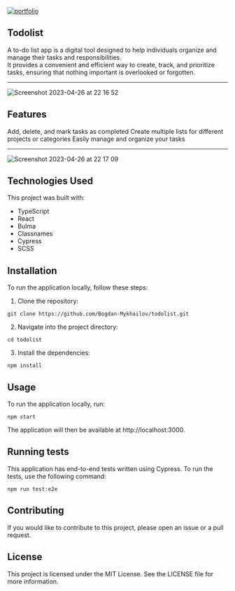 <im/>
<a href='https://bogdan-mykhailov.github.io/todolist/' rel='nofollow'>
<img src="https://img.shields.io/badge/Demo_link_📝-4e93e6?style=for-the-badge&logo=Portfolio&logoColor=black" alt="portfolio">
</a>

<h2>Todolist</h2>
A to-do list app is a digital tool designed to help individuals organize and manage their tasks and responsibilities. <br/>
It provides a convenient and efficient way to create, track, and prioritize tasks, ensuring that nothing important is overlooked or forgotten. 

---

![Screenshot 2023-04-26 at 22 16 52](https://user-images.githubusercontent.com/91826635/234680154-3735cd00-467a-4cea-8fab-30eab4fa800b.png)


<h2>Features</h2>
Add, delete, and mark tasks as completed
Create multiple lists for different projects or categories
Easily manage and organize your tasks

---
![Screenshot 2023-04-26 at 22 17 09](https://user-images.githubusercontent.com/91826635/234680769-34c7630a-e194-4faf-8984-6532eb60ea0b.png)

<h2>Technologies Used</h2>
This project was built with:

- TypeScript
- React
- Bulma
- Classnames
- Cypress
- SCSS

<h2>Installation</h2>
To run the application locally, follow these steps:

1. Clone the repository:

```git clone https://github.com/Bogdan-Mykhailov/todolist.git```

2. Navigate into the project directory:

```cd todolist```

3. Install the dependencies:

```npm install```

<h2>Usage</h2>
To run the application locally, run:

```npm start```

The application will then be available at http://localhost:3000.

<h2>Running tests</h2>
This application has end-to-end tests written using Cypress. To run the tests, use the following command:

```npm run test:e2e```

<h2>Contributing</h2>
If you would like to contribute to this project, please open an issue or a pull request.

<h2>License</h2>
This project is licensed under the MIT License. See the LICENSE file for more information.
